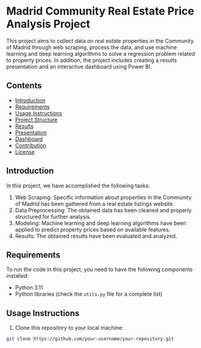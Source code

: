 # Madrid Community Real Estate Price Analysis Project

This project aims to collect data on real estate properties in the Community of Madrid through web scraping, process the data, and use machine learning and deep learning algorithms to solve a regression problem related to property prices. In addition, the project includes creating a results presentation and an interactive dashboard using Power BI.

## Contents

- [Introduction](#introduction)
- [Requirements](#requirements)
- [Usage Instructions](#usage-instructions)
- [Project Structure](#project-structure)
- [Results](#results)
- [Presentation](#presentation)
- [Dashboard](#dashboard)
- [Contribution](#contribution)
- [License](#license)

## Introduction

In this project, we have accomplished the following tasks:

1. Web Scraping: Specific information about properties in the Community of Madrid has been gathered from a real estate listings website.
2. Data Preprocessing: The obtained data has been cleaned and properly structured for further analysis.
3. Modeling: Machine learning and deep learning algorithms have been applied to predict property prices based on available features.
4. Results: The obtained results have been evaluated and analyzed.

## Requirements

To run the code in this project, you need to have the following components installed:

- Python 3.11
- Python libraries (check the `utils.py` file for a complete list)

## Usage Instructions

1. Clone this repository to your local machine:

```bash
git clone https://github.com/your-username/your-repository.git
